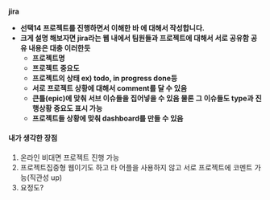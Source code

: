 <h4>jira

- 선택14 프로젝트를 진행하면서 이해한 바 에 대해서 작성합니다.
- 크게 설명 해보자면 jira라는 웹 내에서 팀원들과 프로젝트에 대해서 서로 공유함 공유 내용은 대충 이러한듯
  - 프로젝트명
  - 프로젝트 중요도
  - 프로젝트의 상태 ex) todo, in progress done등
  - 서로 프로젝트 상황에 대해서 comment를 달 수 있음
  - 큰틀(epic)에 맞춰 서브 이슈들을 집어넣을 수 있음 물론 그 이슈들도 type과 진행상황 중요도 표시 가능
  - 프로젝트들 상황에 맞춰 dashboard를 만들 수 있음

<h4>내가 생각한 장점</h4>

1. 온라인 비대면 프로젝트 진행 가능
2. 프로젝트집중형 웹이기도 하고 타 어플을 사용하지 않고 서로 프로젝트에 코멘트 가능(직관성 up)
3. 요정도?

